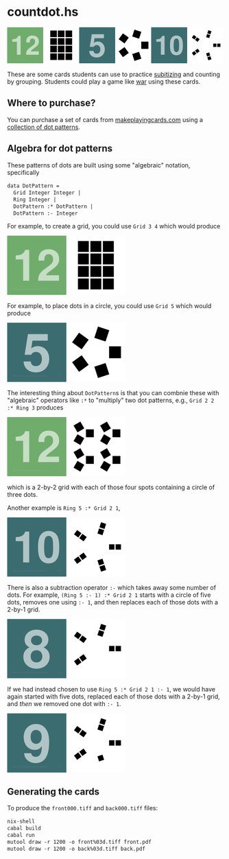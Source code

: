 # countdot.hs

![Example of a few cards showing the front and back](./samples/example.png)

These are some cards students can use to practice
[subitizing](https://en.wikipedia.org/wiki/Subitizing) and counting by
grouping.  Students could play a game like
[war](https://en.wikipedia.org/wiki/War_(card_game)) using these
cards.

## Where to purchase?

You can purchase a set of cards from 
[makeplayingcards.com](https://www.makeplayingcards.com/sell/marketplace/countdot.html) using a [collection of dot patterns](https://github.com/kisonecat/countdot.hs/blob/main/app/Main.hs#L18-L89).


## Algebra for dot patterns 

These patterns of dots are built using some "algebraic" notation, specifically

```
data DotPattern =
  Grid Integer Integer |
  Ring Integer |
  DotPattern :* DotPattern |
  DotPattern :- Integer
```

For example, to create a grid, you could use `Grid 3 4` which would produce

![Output of Grid 3 4](./samples/card001.png)

For example, to place dots in a circle, you could use `Grid 5` which would produce

![Output of Ring 5](./samples/card002.png)

The interesting thing about `DotPattern`s is that you can combnie these with "algebraic" operators like `:*` to "multiply" two dot patterns, e.g., `Grid 2 2 :* Ring 3` produces

![Output of Grid 2 2 :* Ring 3](./samples/card003.png)

which is a 2-by-2 grid with each of those four spots containing a circle of three dots.

Another example is `Ring 5 :* Grid 2 1`,

![Output of Ring 5 :* Grid 2 1](./samples/card004.png)

There is also a subtraction operator `:-` which takes away some number of dots.
For example, `(Ring 5 :- 1) :* Grid 2 1` starts with a circle of five dots, removes one using `:- 1`, and then replaces each of those dots with a 2-by-1 grid.

![Output of (Ring 5 :- 1) :* Grid 2 1](./samples/card005.png)

If we had instead chosen to use `Ring 5 :* Grid 2 1 :- 1`, we would have again started with five dots, replaced each of those dots with a 2-by-1 grid, and *then* we removed one dot with `:- 1`.

![Output of Ring 5 :* Grid 2 1 :- 1](./samples/card006.png)

## Generating the cards

To produce the `front000.tiff` and `back000.tiff` files:

```
nix-shell
cabal build
cabal run
mutool draw -r 1200 -o front%03d.tiff front.pdf
mutool draw -r 1200 -o back%03d.tiff back.pdf
```
